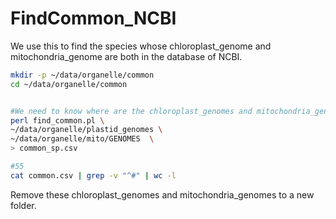 # FindCommon_NCBI

We use this to find the species whose chloroplast_genome and mitochondria_genome are both in the database of NCBI.

```bash
mkdir -p ~/data/organelle/common
cd ~/data/organelle/common


#We need to know where are the chloroplast_genomes and mitochondria_genomes.
perl find_common.pl \
~/data/organelle/plastid_genomes \
~/data/organelle/mito/GENOMES  \
> common_sp.csv

#55
cat common.csv | grep -v "^#" | wc -l

```

Remove these chloroplast_genomes and mitochondria_genomes to a new folder.

```bash 
